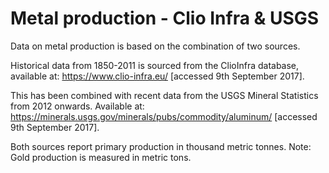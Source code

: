 # Metal production - Clio Infra & USGS

Data on metal production is based on the combination of two sources.

Historical data from 1850-2011 is sourced from the ClioInfra database, available at: https://www.clio-infra.eu/ [accessed 9th September 2017].

This has been combined with recent data from the USGS Mineral Statistics from 2012 onwards. Available at: https://minerals.usgs.gov/minerals/pubs/commodity/aluminum/ [accessed 9th September 2017].

Both sources report primary production in thousand metric tonnes.
Note: Gold production is measured in metric tons. 